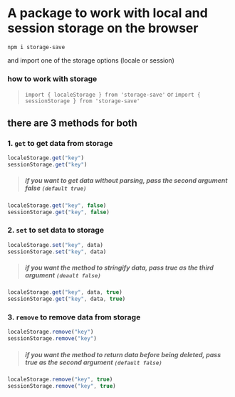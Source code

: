 # A package to work with local and session storage on the browser

`npm i storage-save`

and import one of the storage options (locale or session)

### how to work with storage

> `import { localeStorage } from 'storage-save'`
or
> `import { sessionStorage } from 'storage-save'`

## there are 3 methods for both

### 1. ` get ` to get data from storage
```javascript
localeStorage.get("key")
sessionStorage.get("key")
```
> ##### if you want to get data without parsing, pass the second argument false `(default true)`
```javascript
localeStorage.get("key", false)
sessionStorage.get("key", false)
```

### 2. ` set ` to set data to storage
```javascript
localeStorage.set("key", data)
sessionStorage.set("key", data)
```
> ##### if you want the method to stringify data, pass true as the third argument `(deault false)`
```javascript
localeStorage.get("key", data, true)
sessionStorage.get("key", data, true)
```

### 3. ` remove ` to remove data from storage
```javascript
localeStorage.remove("key")
sessionStorage.remove("key")
```

> ##### if you want the method to return data before being deleted, pass true as the second argument `(default false)`
```javascript
localeStorage.remove("key", true)
sessionStorage.remove("key", true)
```
